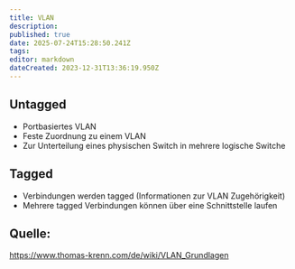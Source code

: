 ```yaml
---
title: VLAN
description: 
published: true
date: 2025-07-24T15:28:50.241Z
tags: 
editor: markdown
dateCreated: 2023-12-31T13:36:19.950Z
---
```


## Untagged

- Portbasiertes VLAN
- Feste Zuordnung zu einem VLAN
- Zur Unterteilung eines physischen Switch in mehrere logische Switche

## Tagged

- Verbindungen werden tagged (Informationen zur VLAN Zugehörigkeit)
- Mehrere tagged Verbindungen können über eine Schnittstelle laufen

## Quelle:

https://www.thomas-krenn.com/de/wiki/VLAN_Grundlagen
